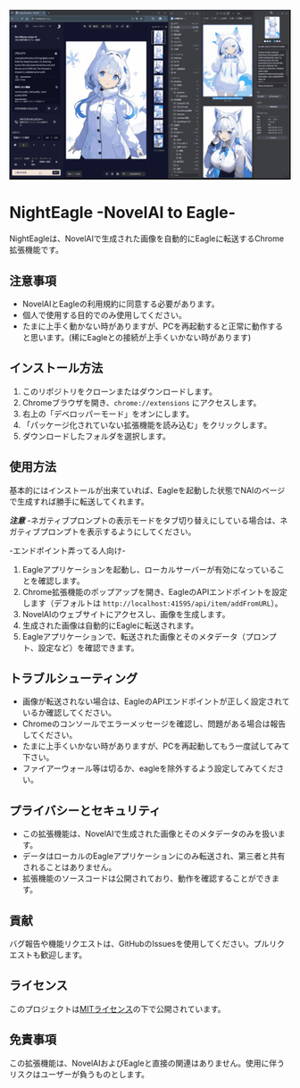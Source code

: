 ![My animation](./images/NightEagleDemo.gif)
 # NightEagle -NovelAI to Eagle-

NightEagleは、NovelAIで生成された画像を自動的にEagleに転送するChrome拡張機能です。

## 注意事項

- NovelAIとEagleの利用規約に同意する必要があります。
- 個人で使用する目的でのみ使用してください。
- たまに上手く動かない時がありますが、PCを再起動すると正常に動作すると思います。(稀にEagleとの接続が上手くいかない時があります)

## インストール方法

1. このリポジトリをクローンまたはダウンロードします。
2. Chromeブラウザを開き、`chrome://extensions` にアクセスします。
3. 右上の「デベロッパーモード」をオンにします。
4. 「パッケージ化されていない拡張機能を読み込む」をクリックします。
5. ダウンロードしたフォルダを選択します。

## 使用方法
基本的にはインストールが出来ていれば、Eagleを起動した状態でNAIのページで生成すれば勝手に転送してくれます。

***注意*** 
-ネガティブプロンプトの表示モードをタブ切り替えにしている場合は、ネガティブプロンプトを表示するようにしてください。

-エンドポイント弄ってる人向け-
1. Eagleアプリケーションを起動し、ローカルサーバーが有効になっていることを確認します。
2. Chrome拡張機能のポップアップを開き、EagleのAPIエンドポイントを設定します（デフォルトは `http://localhost:41595/api/item/addFromURL`）。
3. NovelAIのウェブサイトにアクセスし、画像を生成します。
4. 生成された画像は自動的にEagleに転送されます。
5. Eagleアプリケーションで、転送された画像とそのメタデータ（プロンプト、設定など）を確認できます。

## トラブルシューティング

- 画像が転送されない場合は、EagleのAPIエンドポイントが正しく設定されているか確認してください。
- Chromeのコンソールでエラーメッセージを確認し、問題がある場合は報告してください。
- たまに上手くいかない時がありますが、PCを再起動してもう一度試してみて下さい。
- ファイアーウォール等は切るか、eagleを除外するよう設定してみてください。

## プライバシーとセキュリティ

- この拡張機能は、NovelAIで生成された画像とそのメタデータのみを扱います。
- データはローカルのEagleアプリケーションにのみ転送され、第三者と共有されることはありません。
- 拡張機能のソースコードは公開されており、動作を確認することができます。

## 貢献

バグ報告や機能リクエストは、GitHubのIssuesを使用してください。プルリクエストも歓迎します。

## ライセンス

このプロジェクトは[MITライセンス](LICENSE)の下で公開されています。

## 免責事項

この拡張機能は、NovelAIおよびEagleと直接の関連はありません。使用に伴うリスクはユーザーが負うものとします。
